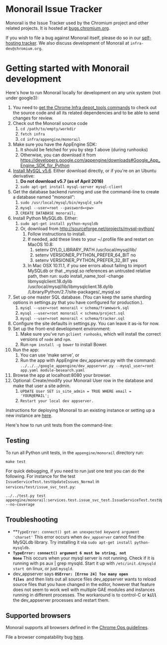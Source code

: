 # Monorail Issue Tracker

Monorail is the Issue Tracker used by the Chromium project and other related
projects. It is hosted at [bugs.chromium.org](https://bugs.chromium.org).

If you wish to file a bug against Monorail itself, please do so in our
[self-hosting tracker](https://bugs.chromium.org/p/monorail/issues/entry).
We also discuss development of Monorail at `infra-dev@chromium.org`.

# Getting started with Monorail development

Here's how to run Monorail locally for development on any unix system (not under google3):

1.  You need to [get the Chrome Infra depot_tools commands](https://commondatastorage.googleapis.com/chrome-infra-docs/flat/depot_tools/docs/html/depot_tools_tutorial.html#_setting_up) to check out the source code and all its related dependencies and to be able to send changes for review.
1.  Check out the Monorail source code
    1.  `cd /path/to/empty/workdir`
    1.  `fetch infra`
    1.  `cd infra/appengine/monorail`
1.  Make sure you have the AppEngine SDK:
    1.  It should be fetched for you by step 1 above (during runhooks)
    1.  Otherwise, you can download it from https://developers.google.com/appengine/downloads#Google_App_Engine_SDK_for_Python
1.  [Install MySQL v5.6](http://dev.mysql.com/downloads/mysql/5.6.html#downloads). Either download directly, or if you're on an Ubuntu derivative:
    1.  **Do not download v5.7 (as of April 2016)**
    1.  `sudo apt-get install mysql-server mysql-client`
1.  Get the database backend running and use the command-line to create a database named "monorail":
    1.  `sudo /usr/local/mysql/bin/mysqld_safe `
    1.  `mysql --user=root --password=<pw>`
    1.  `CREATE DATABASE monorail;`
1.  Install Python MySQLdb. Either:
    1.  `sudo apt-get install python-mysqldb`
    1.  Or, download from http://sourceforge.net/projects/mysql-python/
        1.  Follow instructions to install.
        1.  If needed, add these lines to your ~/.profile file and restart on MacOS 10.8:
            1.  setenv DYLD_LIBRARY_PATH /usr/local/mysql/lib/
            1.  setenv VERSIONER_PYTHON_PREFER_64_BIT no
            1.  setenv VERSIONER_PYTHON_PREFER_32_BIT yes
        1.  In Mac OSX 10.11.1, if you see errors about failing to import MySQLdb or that _mysql.so references an untrusted relative path, then run:
  sudo install_name_tool -change libmysqlclient.18.dylib \
  /usr/local/mysql/lib/libmysqlclient.18.dylib \
  /Library/Python/2.7/site-packages/_mysql.so
1.  Set up one master SQL database. (You can keep the same sharding options in settings.py that you have configured for production.).
    1.  `mysql --user=root monorail < schema/framework.sql`
    1.  `mysql --user=root monorail < schema/project.sql`
    1.  `mysql --user=root monorail < schema/tracker.sql`
1.  Configure the site defaults in settings.py.  You can leave it as-is for now.
1.  Set up the front-end development environment:
    1.  Make sure you've run `gclient runhooks`, which will install the correct versions of `node` and `npm`.
    1.  Run `npm install -g bower` to install Bower.
1.  Run the app:
    1.  You can use 'make serve', or
    1.  Run the app with AppEngine dev_appserver.py with the command: `../../../google_appengine/dev_appserver.py --mysql_user=root app.yaml module-besearch.yaml`
1.  Browse the app at localhost:8080 your browser.
1.  Optional: Create/modify your Monorail User row in the database and make that user a site admin. 
    1.  `UPDATE User SET is_site_admin = TRUE WHERE email = 'YOUR@EMAIL';`
    1.  `Restart your local dev appserver.`

Instructions for deploying Monorail to an existing instance or setting up a new instance are [here](doc/deployment.md).

Here's how to run unit tests from the command-line:

## Testing

To run all Python unit tests, in the `appengine/monorail` directory run:

```
make test
```

For quick debugging, if you need to run just one test you can do the following. For instance for the test
`IssueServiceTest.testUpdateIssues_Normal` in `services/test/issue_svc_test.py`:

```
../../test.py test appengine/monorail:services.test.issue_svc_test.IssueServiceTest.testUpdateIssues_Normal --no-coverage
```

## Troubleshooting

*   **<code>TypeError: connect() got an unexpected keyword argument 'charset'</code></strong>
This error occurs when `dev_appserver` cannot find the MySQLdb library.  Try installing it via <code>sudo apt-get install python-mysqldb</code>.
*   <strong><code>TypeError: connect() argument 6 must be string, not None</code></strong>
This occurs when your mysql server is not running.  Check if it is running with ps aux | grep mysqld.  Start it up with <code>/etc/init.d/mysqld start </code>on linux, or just <code>mysqld</code>.
*   dev_appserver says <strong><code>OSError: [Errno 24] Too many open files </code></strong>and then lists out all source files
dev_appserver wants to reload source files that you have changed in the editor, however that feature does not seem to work well with multiple GAE modules and instances running in different processes.  The workaround is to control-C or <strong><code>kill</code></strong> the dev_appserver processes and restart them.

## Supported browsers

Monorail supports all browsers defined in the [Chrome Ops guidelines](https://chromium.googlesource.com/infra/infra/+/master/doc/front_end.md).

File a browser compatability bug
[here](https://bugs.chromium.org/p/monorail/issues/entry?labels=Type-Defect,Priority-Medium,BrowserCompat).
